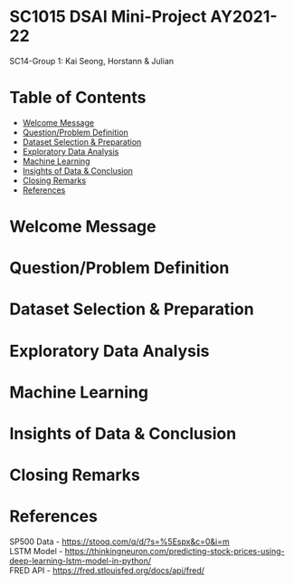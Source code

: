 # SC1015 DSAI Mini-Project AY2021-22

SC14-Group 1: Kai Seong, Horstann & Julian

# Table of Contents

- [Welcome Message](#welcome-message)
- [Question/Problem Definition](#questionproblem-definition)
- [Dataset Selection & Preparation](#dataset-selection--preparation)
- [Exploratory Data Analysis](#exploratory-data-analysis)
- [Machine Learning](#machine-learning)
- [Insights of Data & Conclusion](#insights-of-data--conclusion)
- [Closing Remarks](#closing-remarks)
- [References](#references)

# Welcome Message

<!-- # Team 6 Members

| Name                 |              Area of Focus               |GitHub Acount|
|----------------------|:----------------------------------------:|---|
| Eddy Cheng Kuan Quan | Video Presentation, Kaggle Dataset, EDA  |@eddy-ckq|
| Koh Yue Zhong        | Google Slides, SG Economy Research, EDA  |@yuezhonggg|
| Lee Wei Jie Bryan    | Machine Learning, GitHub Repository, EDA |@BLTech-py| -->

# Question/Problem Definition

# Dataset Selection & Preparation

# Exploratory Data Analysis

# Machine Learning

# Insights of Data & Conclusion

# Closing Remarks

# References
SP500 Data - https://stooq.com/q/d/?s=%5Espx&c=0&i=m   
LSTM Model - https://thinkingneuron.com/predicting-stock-prices-using-deep-learning-lstm-model-in-python/   
FRED API - https://fred.stlouisfed.org/docs/api/fred/
